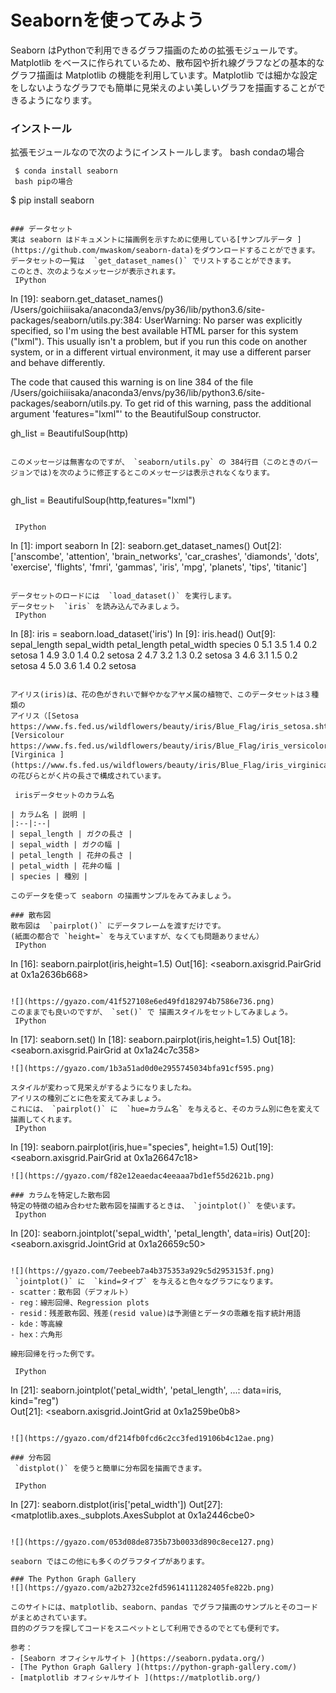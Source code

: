 Seabornを使ってみよう
=================
Seaborn はPythonで利用できるグラフ描画のための拡張モジュールです。Matplotlib をベースに作られているため、散布図や折れ線グラフなどの基本的なグラフ描画は Matplotlib の機能を利用しています。Matplotlib では細かな設定をしないようなグラフでも簡単に見栄えのよい美しいグラフを描画することができるようになります。

### インストール
拡張モジュールなので次のようにインストールします。
 bash condaの場合
```
 $ conda install seaborn
 bash pipの場合
```
 $ pip install seaborn
```

### データセット
実は seaborn はドキュメントに描画例を示すために使用している[サンプルデータ ](https://github.com/mwaskom/seaborn-data)をダウンロードすることができます。データセットの一覧は  `get_dataset_names()` でリストすることができます。
このとき、次のようなメッセージが表示されます。
 IPython
```
 In [19]: seaborn.get_dataset_names()                                              
 /Users/goichiiisaka/anaconda3/envs/py36/lib/python3.6/site-packages/seaborn/utils.py:384: UserWarning: No parser was explicitly specified, so I'm using the best available HTML parser for this system ("lxml"). This usually isn't a problem, but if you run this code on another system, or in a different virtual environment, it may use a different parser and behave differently.
 
 The code that caused this warning is on line 384 of the file /Users/goichiiisaka/anaconda3/envs/py36/lib/python3.6/site-packages/seaborn/utils.py. To get rid of this warning, pass the additional argument 'features="lxml"' to the BeautifulSoup constructor.
 
   gh_list = BeautifulSoup(http)
```

このメッセージは無害なのですが、 `seaborn/utils.py` の 384行目（このときのバージョンでは)を次のように修正するとこのメッセージは表示されなくなります。


```
 gh_list = BeautifulSoup(http,features="lxml")
```

 IPython
```
 In [1]: import seaborn                                                     In [2]: seaborn.get_dataset_names()                                        Out[2]: 
 ['anscombe',
  'attention',
  'brain_networks',
  'car_crashes',
  'diamonds',
  'dots',
  'exercise',
  'flights',
  'fmri',
  'gammas',
  'iris',
  'mpg',
  'planets',
  'tips',
  'titanic']
 
```

データセットのロードには  `load_dataset()` を実行します。
データセット  `iris` を読み込んでみましょう。
 IPython
```
 In [8]: iris = seaborn.load_dataset('iris')                                In [9]: iris.head()                                                        Out[9]: 
    sepal_length  sepal_width  petal_length  petal_width species
 0           5.1          3.5           1.4          0.2  setosa
 1           4.9          3.0           1.4          0.2  setosa
 2           4.7          3.2           1.3          0.2  setosa
 3           4.6          3.1           1.5          0.2  setosa
 4           5.0          3.6           1.4          0.2  setosa
```

アイリス(iris)は、花の色がきれいで鮮やかなアヤメ属の植物で、このデータセットは３種類の
アイリス（[Setosa https://www.fs.fed.us/wildflowers/beauty/iris/Blue_Flag/iris_setosa.shtml]、[Versicolour https://www.fs.fed.us/wildflowers/beauty/iris/Blue_Flag/iris_versicolor.shtml]、[Virginica ](https://www.fs.fed.us/wildflowers/beauty/iris/Blue_Flag/iris_virginica.shtml)）の花びらとがく片の長さで構成されています。

 irisデータセットのカラム名

| カラム名 | 説明 |
|:--|:--|
| sepal_length | ガクの長さ |
| sepal_width | ガクの幅 |
| petal_length | 花弁の長さ |
| petal_width | 花弁の幅 |
| species | 種別 |

このデータを使って seaborn の描画サンプルをみてみましょう。

### 散布図
散布図は  `pairplot()` にデータフレームを渡すだけです。
(紙面の都合で `height=` を与えていますが、なくても問題ありません）
 IPython
```
 In [16]: seaborn.pairplot(iris,height=1.5)                                 Out[16]: <seaborn.axisgrid.PairGrid at 0x1a2636b668>
```

![](https://gyazo.com/41f527108e6ed49fd182974b7586e736.png)
このままでも良いのですが、 `set()` で 描画スタイルをセットしてみましょう。
 IPython
```
 In [17]: seaborn.set()                                                     In [18]: seaborn.pairplot(iris,height=1.5)                                 Out[18]: <seaborn.axisgrid.PairGrid at 0x1a24c7c358>
```
![](https://gyazo.com/1b3a51ad0d0e2955745034bfa91cf595.png)

スタイルが変わって見栄えがするようになりましたね。
アイリスの種別ごとに色を変えてみましょう。
これには、 `pairplot()` に  `hue=カラム名` を与えると、そのカラム別に色を変えて描画してくれます。
 IPython
```
 In [19]: seaborn.pairplot(iris,hue="species", height=1.5)                  Out[19]: <seaborn.axisgrid.PairGrid at 0x1a26647c18>
 
```
![](https://gyazo.com/f82e12eaedac4eeaaa7bd1ef55d2621b.png)

### カラムを特定した散布図
特定の特徴の組み合わせた散布図を描画するときは、 `jointplot()` を使います。
 Ipython
```
 In [20]: seaborn.jointplot('sepal_width', 'petal_length', data=iris)       Out[20]: <seaborn.axisgrid.JointGrid at 0x1a26659c50>
```

![](https://gyazo.com/7eebeeb7a4b375353a929c5d2953153f.png)
 `jointplot()` に  `kind=タイプ` を与えると色々なグラフになります。
- scatter：散布図（デフォルト）
- reg：線形回帰、Regression plots
- resid：残差散布図、残差(resid value)は予測値とデータの乖離を指す統計用語
- kde：等高線
- hex：六角形

線形回帰を行った例です。

 IPython
```
 In [21]: seaborn.jointplot('petal_width', 'petal_length', 
 ...:                        data=iris, kind="reg")  
 Out[21]: <seaborn.axisgrid.JointGrid at 0x1a259be0b8>
```

![](https://gyazo.com/df214fb0fcd6c2cc3fed19106b4c12ae.png)

### 分布図
 `distplot()` を使うと簡単に分布図を描画できます。

 IPython
```
 In [27]: seaborn.distplot(iris['petal_width'])                             Out[27]: <matplotlib.axes._subplots.AxesSubplot at 0x1a2446cbe0>
```

![](https://gyazo.com/053d08de8735b73b0033d890c8ece127.png)

seaborn ではこの他にも多くのグラフタイプがあります。

### The Python Graph Gallery
![](https://gyazo.com/a2b2732ce2fd59614111282405fe822b.png)

このサイトには、matplotlib、seaborn、pandas でグラフ描画のサンプルとそのコードがまとめされています。
目的のグラフを探してコードをスニペットとして利用できるのでとても便利です。

参考：
- [Seaborn オフィシャルサイト ](https://seaborn.pydata.org/)
- [The Python Graph Gallery ](https://python-graph-gallery.com/)
- [matplotlib オフィシャルサイト ](https://matplotlib.org/)



